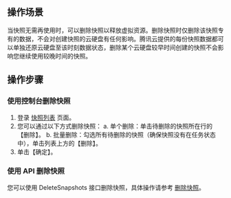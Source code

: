 ## 操作场景
当快照无需再使用时，可以删除快照以释放虚拟资源。删除快照时仅删除该快照专有的数据，不会对创建快照的云硬盘有任何影响。腾讯云提供的每份快照数据都可以单独还原云硬盘至该时刻数据状态，删除某个云硬盘较早时间创建的快照不会影响您继续使用较晚时间的快照。

## 操作步骤
### 使用控制台删除快照
1. 登录  [快照列表](https://console.cloud.tencent.com/cvm/snapshot) 页面。
2. 您可以通过以下方式删除快照：
 a. 单个删除：单击待删除的快照所在行的【删除】。
 b. 批量删除：勾选所有待删除的快照（确保快照没有在任务状态中），单击列表上方的【删除】。
3. 单击【确定】。

### 使用 API 删除快照
您可以使用 DeleteSnapshots 接口删除快照，具体操作请参考 [删除快照](https://cloud.tencent.com/document/product/362/15645)。
